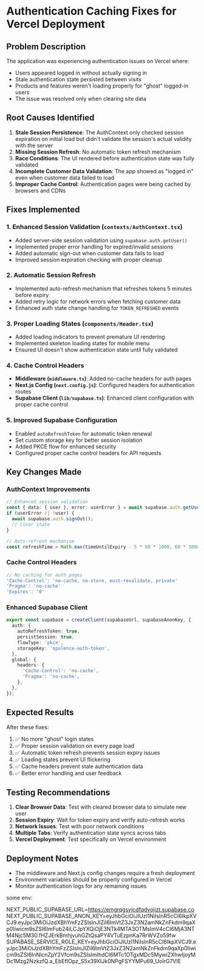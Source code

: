 # Authentication Caching Fixes for Vercel Deployment

## Problem Description
The application was experiencing authentication issues on Vercel where:
- Users appeared logged in without actually signing in
- Stale authentication state persisted between visits
- Products and features weren't loading properly for "ghost" logged-in users
- The issue was resolved only when clearing site data

## Root Causes Identified

1. **Stale Session Persistence**: The AuthContext only checked session expiration on initial load but didn't validate the session's actual validity with the server
2. **Missing Session Refresh**: No automatic token refresh mechanism
3. **Race Conditions**: The UI rendered before authentication state was fully validated
4. **Incomplete Customer Data Validation**: The app showed as "logged in" even when customer data failed to load
5. **Improper Cache Control**: Authentication pages were being cached by browsers and CDNs

## Fixes Implemented

### 1. Enhanced Session Validation (`contexts/AuthContext.tsx`)
- Added server-side session validation using `supabase.auth.getUser()`
- Implemented proper error handling for expired/invalid sessions
- Added automatic sign-out when customer data fails to load
- Improved session expiration checking with proper cleanup

### 2. Automatic Session Refresh
- Implemented auto-refresh mechanism that refreshes tokens 5 minutes before expiry
- Added retry logic for network errors when fetching customer data
- Enhanced auth state change handling for `TOKEN_REFRESHED` events

### 3. Proper Loading States (`components/Header.tsx`)
- Added loading indicators to prevent premature UI rendering
- Implemented skeleton loading states for mobile menu
- Ensured UI doesn't show authentication state until fully validated

### 4. Cache Control Headers
- **Middleware (`middleware.ts`)**: Added no-cache headers for auth pages
- **Next.js Config (`next.config.js`)**: Configured headers for authentication routes
- **Supabase Client (`lib/supabase.ts`)**: Enhanced client configuration with proper cache control

### 5. Improved Supabase Configuration
- Enabled `autoRefreshToken` for automatic token renewal
- Set custom storage key for better session isolation
- Added PKCE flow for enhanced security
- Configured proper cache control headers for API requests

## Key Changes Made

### AuthContext Improvements
```typescript
// Enhanced session validation
const { data: { user }, error: userError } = await supabase.auth.getUser();
if (userError || !user) {
  await supabase.auth.signOut();
  // Clear state
}

// Auto-refresh mechanism
const refreshTime = Math.max(timeUntilExpiry - 5 * 60 * 1000, 60 * 1000);
```

### Cache Control Headers
```javascript
// No caching for auth pages
'Cache-Control': 'no-cache, no-store, must-revalidate, private'
'Pragma': 'no-cache'
'Expires': '0'
```

### Enhanced Supabase Client
```typescript
export const supabase = createClient(supabaseUrl, supabaseAnonKey, {
  auth: {
    autoRefreshToken: true,
    persistSession: true,
    flowType: 'pkce',
    storageKey: 'opulence-auth-token',
  },
  global: {
    headers: {
      'Cache-Control': 'no-cache',
      'Pragma': 'no-cache',
    },
  },
});
```

## Expected Results

After these fixes:
1. ✅ No more "ghost" login states
2. ✅ Proper session validation on every page load
3. ✅ Automatic token refresh prevents session expiry issues
4. ✅ Loading states prevent UI flickering
5. ✅ Cache headers prevent stale authentication data
6. ✅ Better error handling and user feedback

## Testing Recommendations

1. **Clear Browser Data**: Test with cleared browser data to simulate new user
2. **Session Expiry**: Wait for token expiry and verify auto-refresh works
3. **Network Issues**: Test with poor network conditions
4. **Multiple Tabs**: Verify authentication state syncs across tabs
5. **Vercel Deployment**: Test specifically on Vercel environment

## Deployment Notes

- The middleware and Next.js config changes require a fresh deployment
- Environment variables should be properly configured in Vercel
- Monitor authentication logs for any remaining issues



some env:

NEXT_PUBLIC_SUPABASE_URL=https://emgrqgsvjcdfqdvojizt.supabase.co
NEXT_PUBLIC_SUPABASE_ANON_KEY=eyJhbGciOiJIUzI1NiIsInR5cCI6IkpXVCJ9.eyJpc3MiOiJzdXBhYmFzZSIsInJlZiI6ImVtZ3JxZ3N2amNkZnFkdm9qaXp0Iiwicm9sZSI6ImFub24iLCJpYXQiOjE3NTk4MTA3OTMsImV4cCI6MjA3NTM4Njc5M30.fHZJErkBmhjvuhGZtQsaPY4VTuEzpnKa7RrWVZo59fw
SUPABASE_SERVICE_ROLE_KEY=eyJhbGciOiJIUzI1NiIsInR5cCI6IkpXVCJ9.eyJpc3MiOiJzdXBhYmFzZSIsInJlZiI6ImVtZ3JxZ3N2amNkZnFkdm9qaXp0Iiwicm9sZSI6InNlcnZpY2Vfcm9sZSIsImlhdCI6MTc1OTgxMDc5MywiZXhwIjoyMDc1Mzg2NzkzfQ.a_EbEfIOpz_S5x39XIJk0NPgFSYYMPu69_UoIrG7VIE